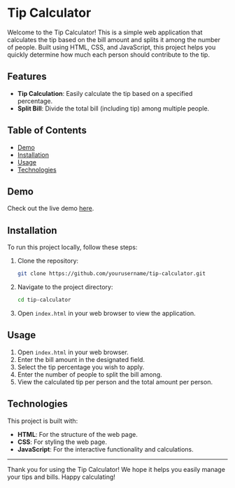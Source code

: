 # Tip Calculator

Welcome to the Tip Calculator! This is a simple web application that calculates the tip based on the bill amount and splits it among the number of people. Built using HTML, CSS, and JavaScript, this project helps you quickly determine how much each person should contribute to the tip.

## Features

- **Tip Calculation**: Easily calculate the tip based on a specified percentage.
- **Split Bill**: Divide the total bill (including tip) among multiple people.

## Table of Contents

- [Demo](#demo)
- [Installation](#installation)
- [Usage](#usage)
- [Technologies](#technologies)

## Demo

Check out the live demo [here](https://yourusername.github.io/tip-calculator/).

## Installation

To run this project locally, follow these steps:

1. Clone the repository:
    ```bash
    git clone https://github.com/yourusername/tip-calculator.git
    ```
2. Navigate to the project directory:
    ```bash
    cd tip-calculator
    ```
3. Open `index.html` in your web browser to view the application.

## Usage

1. Open `index.html` in your web browser.
2. Enter the bill amount in the designated field.
3. Select the tip percentage you wish to apply.
4. Enter the number of people to split the bill among.
5. View the calculated tip per person and the total amount per person.

## Technologies

This project is built with:

- **HTML**: For the structure of the web page.
- **CSS**: For styling the web page.
- **JavaScript**: For the interactive functionality and calculations.

---

Thank you for using the Tip Calculator! We hope it helps you easily manage your tips and bills. Happy calculating!
